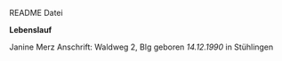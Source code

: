 README Datei

__Lebenslauf__

Janine Merz
Anschrift: Waldweg 2, Blg
geboren _14.12.1990_ in Stühlingen




